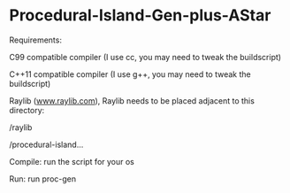 # Procedural-Island-Gen-plus-AStar
Requirements:

C99 compatible compiler (I use cc, you may need to tweak the buildscript)

C++11 compatible compiler (I use g++, you may need to tweak the buildscript)

Raylib (www.raylib.com),
Raylib needs to be placed adjacent to this directory:

/raylib

/procedural-island...


Compile: run the script for your os


Run: run proc-gen
